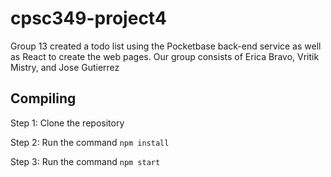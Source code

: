 # cpsc349-project4
Group 13 created a todo list using the Pocketbase back-end service as well as React to create the web pages.
Our group consists of Erica Bravo, Vritik Mistry, and Jose Gutierrez
## Compiling
Step 1:
    Clone the repository
    
Step 2: 
     Run the command 
     ```
     npm install
     ```
     
Step 3:
    Run the command 
    ```
    npm start
    ```
